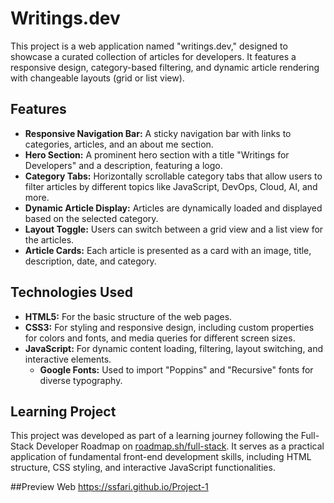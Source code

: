 # Writings.dev

This project is a web application named "writings.dev," designed to showcase a curated collection of articles for developers. It features a responsive design, category-based filtering, and dynamic article rendering with changeable layouts (grid or list view).

## Features

* **Responsive Navigation Bar:** A sticky navigation bar with links to categories, articles, and an about me section.
* **Hero Section:** A prominent hero section with a title "Writings for Developers" and a description, featuring a logo.
* **Category Tabs:** Horizontally scrollable category tabs that allow users to filter articles by different topics like JavaScript, DevOps, Cloud, AI, and more.
* **Dynamic Article Display:** Articles are dynamically loaded and displayed based on the selected category.
* **Layout Toggle:** Users can switch between a grid view and a list view for the articles.
* **Article Cards:** Each article is presented as a card with an image, title, description, date, and category.

## Technologies Used

* **HTML5:** For the basic structure of the web pages.
* **CSS3:** For styling and responsive design, including custom properties for colors and fonts, and media queries for different screen sizes.
* **JavaScript:** For dynamic content loading, filtering, layout switching, and interactive elements.
    * **Google Fonts:** Used to import "Poppins" and "Recursive" fonts for diverse typography.

## Learning Project

This project was developed as part of a learning journey following the Full-Stack Developer Roadmap on [roadmap.sh/full-stack](https://roadmap.sh/full-stack). It serves as a practical application of fundamental front-end development skills, including HTML structure, CSS styling, and interactive JavaScript functionalities.

##Preview Web
https://ssfari.github.io/Project-1
